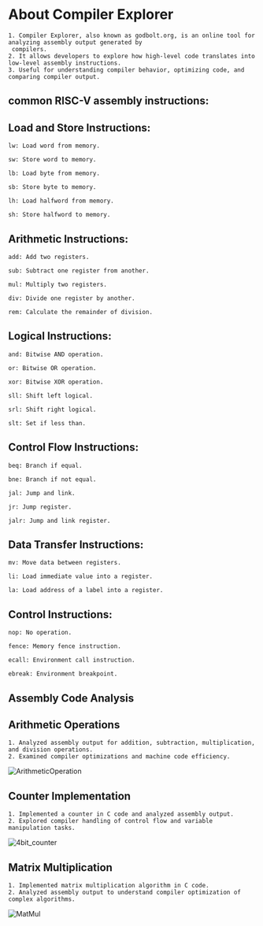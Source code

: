 # About Compiler Explorer
    1. Compiler Explorer, also known as godbolt.org, is an online tool for analyzing assembly output generated by 
     compilers.
    2. It allows developers to explore how high-level code translates into low-level assembly instructions.
    3. Useful for understanding compiler behavior, optimizing code, and comparing compiler output.

## common RISC-V assembly instructions:

## Load and Store Instructions:

    lw: Load word from memory.
    
    sw: Store word to memory.
    
    lb: Load byte from memory.
    
    sb: Store byte to memory.
    
    lh: Load halfword from memory.
    
    sh: Store halfword to memory.

## Arithmetic Instructions:

    add: Add two registers.
    
    sub: Subtract one register from another.
    
    mul: Multiply two registers.
    
    div: Divide one register by another.
    
    rem: Calculate the remainder of division.

## Logical Instructions:

    and: Bitwise AND operation.
    
    or: Bitwise OR operation.
    
    xor: Bitwise XOR operation.
    
    sll: Shift left logical.
    
    srl: Shift right logical.
    
    slt: Set if less than.

## Control Flow Instructions:

    beq: Branch if equal.
    
    bne: Branch if not equal.
    
    jal: Jump and link.
    
    jr: Jump register.
    
    jalr: Jump and link register.

## Data Transfer Instructions:

    mv: Move data between registers.
    
    li: Load immediate value into a register.
    
    la: Load address of a label into a register.

## Control Instructions:

    nop: No operation.
    
    fence: Memory fence instruction.
    
    ecall: Environment call instruction.
    
    ebreak: Environment breakpoint.

## Assembly Code Analysis
## Arithmetic Operations
    1. Analyzed assembly output for addition, subtraction, multiplication, and division operations.
    2. Examined compiler optimizations and machine code efficiency.
    
   ![ArithmeticOperation](https://github.com/LRAJA33/RISCV-HDP/assets/105126037/e0f06ce4-91fe-4866-b483-500ff0bdf7e6)

## Counter Implementation
    1. Implemented a counter in C code and analyzed assembly output.
    2. Explored compiler handling of control flow and variable manipulation tasks.
    
   ![4bit_counter](https://github.com/LRAJA33/RISCV-HDP/assets/105126037/69751c3f-ea96-4ecd-8c82-6721cbfbc48f)

## Matrix Multiplication
    1. Implemented matrix multiplication algorithm in C code.
    2. Analyzed assembly output to understand compiler optimization of complex algorithms.

   ![MatMul](https://github.com/LRAJA33/RISCV-HDP/assets/105126037/c64870fe-db68-440b-a87d-778cb26a5c89)
   

    






    
